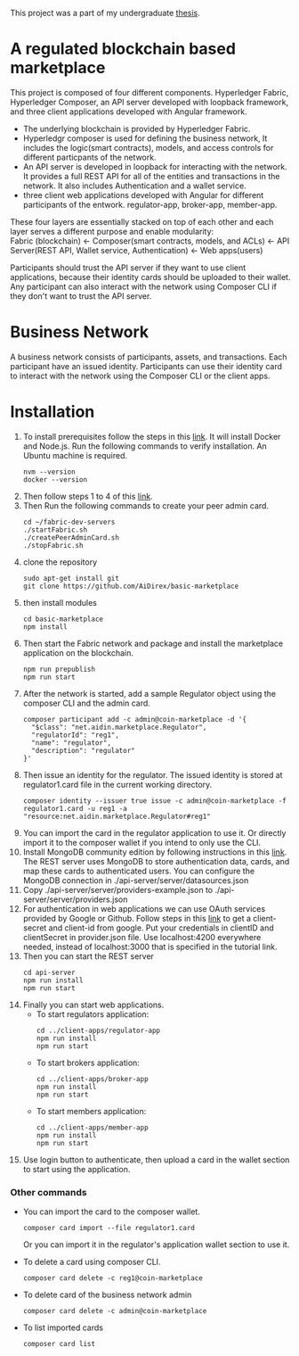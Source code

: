 
This project was a part of my undergraduate [thesis](https://www.researchgate.net/publication/336681219_A_Coin_Marketplace_Implementation_on_Blockchain_Using_the_Hyperledger_Platform).

# A regulated blockchain based marketplace 

This project is composed of four different components. Hyperledger Fabric, Hyperledger Composer, an API server developed with loopback framework, and three client applications developed with Angular framework.  
* The underlying blockchain is provided by Hyperledger Fabric. 
* Hyperledgr composer is used for defining the business network, It includes the logic(smart contracts), models, and access controls for different particpants of the network. 
* An API server is developed in loopback for interacting with the network. It provides a full REST API for all of the entities and transactions in the network. It also includes Authentication and a wallet service.
* three client web applications developed with Angular for different participants of the entwork. regulator-app, broker-app, member-app.  
  
These four layers are essentially stacked on top of each other and each layer serves a different purpose and enable modularity:  
Fabric (blockchain) <- Composer(smart contracts, models, and ACLs) <- API Server(REST API, Wallet service, Authentication) <- Web apps(users)  
     
Participants should trust the API server if they want to use client applications, because their identity cards should be uploaded to their wallet. Any participant can also interact with the network using Composer CLI if they don't want to trust the API server.

# Business Network
A business network consists of participants, assets, and transactions. Each participant have an issued identity. Participants can use their identity card to interact with the network using the Composer CLI or the client apps. 

# Installation

1. To install prerequisites follow the steps in this [link](https://hyperledger.github.io/composer/latest/installing/installing-prereqs.html). It will install Docker and Node.js. Run the following commands to verify installation. An Ubuntu machine is required.
    ```
    nvm --version
    docker --version
    ```
2. Then follow steps 1 to 4 of this [link](https://hyperledger.github.io/composer/latest/installing/development-tools.html#installing-components). 
3. Then Run the following commands to create your peer admin card.
    ```
    cd ~/fabric-dev-servers
    ./startFabric.sh
    ./createPeerAdminCard.sh
    ./stopFabric.sh
    ```
4. clone the repository
    ```
    sudo apt-get install git
    git clone https://github.com/AiDirex/basic-marketplace
    ```
5. then install modules
    ```
    cd basic-marketplace
    npm install
    ```
6. Then start the Fabric network and package and install the marketplace application on the blockchain.
    ```
    npm run prepublish
    npm run start
    ``` 
7. After the network is started, add a sample Regulator object using the composer CLI and the admin card. 
    ```
    composer participant add -c admin@coin-marketplace -d '{
      "$class": "net.aidin.marketplace.Regulator",
      "regulatorId": "reg1",
      "name": "regulator",
      "description": "regulator"
    }'
    ``` 
8. Then issue an identity for the regulator. The issued identity is stored at regulator1.card file in the current working directory.
    ```
    composer identity --issuer true issue -c admin@coin-marketplace -f regulator1.card -u reg1 -a "resource:net.aidin.marketplace.Regulator#reg1"
    ``` 
9. You can import the card in the regulator application to use it. Or directly import it to the composer wallet if you intend to only use the CLI.  
10. Install MongoDB community edition by following instructions in this [link](https://docs.mongodb.com/manual/tutorial/install-mongodb-on-ubuntu/#install-mongodb-community-edition). The REST server uses MongoDB to store authentication data, cards, and map these cards to authenticated users. You can configure the MongoDB connection in ./api-server/server/datasources.json    
11. Copy ./api-server/server/providers-example.json to ./api-server/server/providers.json  
12. For authentication in web applications we can use OAuth services provided by Google or Github. Follow steps in this [link](https://hyperledger.github.io/composer/latest/tutorials/google_oauth2_rest#appendix-google-authentication-configuration-setup) to get a client-secret and client-id from google. Put your credentials in clientID and clientSecret in provider.json file. Use localhost:4200 everywhere needed, instead of localhost:3000 that is specified in the tutorial link.  
13. Then you can start the REST server
    ```
    cd api-server
    npm run install
    npm run start
    ```
14. Finally you can start web applications.
    - To start regulators application:
        ```
        cd ../client-apps/regulator-app
        npm run install
        npm run start
        ``` 
    - To start brokers application:
        ```
        cd ../client-apps/broker-app
        npm run install
        npm run start
        ```
    - To start members application:
        ```
        cd ../client-apps/member-app
        npm run install
        npm run start
        ```
15. Use login button to authenticate, then upload a card in the wallet section to start using the application.
  

### Other commands
- You can import the card to the composer wallet.
    ```
    composer card import --file regulator1.card
    ```
    Or you can import it in the regulator's application wallet section to use it.

- To delete a card using composer CLI.
    ```
    composer card delete -c reg1@coin-marketplace
    ```

- To delete card of the business network admin
    ```
    composer card delete -c admin@coin-marketplace
    ```
    
- To list imported cards
    ```
    composer card list
    ```    
